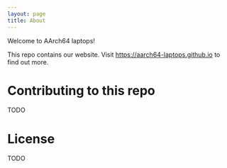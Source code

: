 ```yaml
---
layout: page
title: About
---
```


Welcome to AArch64 laptops!


This repo contains our website. Visit https://aarch64-laptops.github.io
to find out more.

# Contributing to this repo

TODO

# License

TODO
